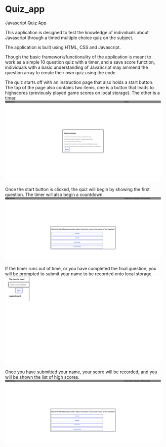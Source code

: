 # Quiz_app
Javascript Quiz App

This application is designed to test the knowledge of individuals about Javascript through a timed multiple choice quiz on the subject.

The application is built using HTML, CSS and Javascript.

Though the basic framework/functionality of the application is meant to work as a simple 10 question quiz with a timer, and a save score function, individuals with a basic understanding of JavaScript may ammend the question array to create their own quiz using the code.

The quiz starts off with an instruction page that also holds a start button.
The top of the page also contains two items, one is a button that leads to highscores (previously played game scores on local storage). The other is a timer.
![screenshot of instructions](/Assets/images/intro_page.png)

Once the start button is clicked, the quiz will begin by showing the first question. The timer will also begin a countdown.
![quiz has begun](/Assets/images/quiz_questions.png)

If the timer runs out of time, or you have completed the final question, you will be prompted to submit your name to be recorded onto local storage.
![saving your score](/Assets/images/save_score.png)

Once you have submitted your name, your score will be recorded, and you will be shown the list of high scores.
![quiz has begun](/Assets/images/quiz_questions.png)
